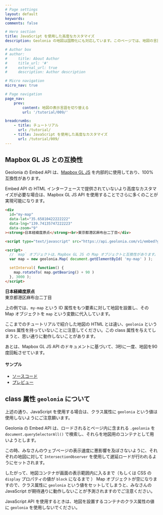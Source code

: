 ```yaml
---
# Page settings
layout: default
keywords:
comments: false

# Hero section
title: JavaScript を使用した高度なカスタマイズ
description: Geolonia の地図は国際化にも対応しています。このページでは、地図の言語の設定方法について紹介します。

# Author box
# author:
#     title: About Author
#     title_url: '#'
#     external_url: true
#     description: Author description

# Micro navigation
micro_nav: true

# Page navigation
page_nav:
    prev:
        content: 地図の表示言語を切り替える
        url: '/tutorial/009/'

breadcrumbs:
    - title: チュートリアル
      url: /tutorial/
    - title: JavaScript を使用した高度なカスタマイズ
      url: /tutorial/009/
---
```


## Mapbox GL JS との互換性

Geolonia の Embed API は、[Mapbox GL JS](https://docs.mapbox.com/mapbox-gl-js/api/) を内部的に使用しており、100% 互換性があります。

Embed API の HTML インターフェースで提供されていないより高度なカスタマイズが必要な場合は、Mapbox GL JS API を使用することでさらに多くのことが実現可能になります。

```html
<div
  id="my-map"
  data-lat="35.65810422222222"
  data-lng="139.74135747222223"
  data-zoom="9"
><strong>日本経緯度原点</strong><br>東京都港区麻布台二丁目</div>

<script type="text/javascript" src="https://api.geolonia.com/v1/embed?geolonia-api-key=YOUR-API-KEY"></script>

<script>
  // `map` オブジェクトは、Mapbox GL JS の Map オブジェクトと互換性があります。
  var map = new geolonia.Map( document.getElementById( 'my-map' ) );

  setInterval( function() {
    map.rotateTo( map.getBearing() + 90 )
  }, 3000 );
</script>
```

<div
  id="my-map-09"
  data-lat="35.65810422222222"
  data-lng="139.74135747222223"
  data-zoom="9"
><strong>日本経緯度原点</strong><br>東京都港区麻布台二丁目</div>

上の例では、`my-map` という ID 属性をもつ要素に対して地図を設置し、その Map オブジェクトを `map` という変数に代入しています。

ここまでのチュートリアルで紹介した地図の HTML とは違い、`geolonia` という class 属性を持っていないことに注意してください。この class 属性を与えてしまうと、思い通りに動作しないことがあります。

あとは、Mapbox GL JS API のドキュメントに基づいて、3秒に一度、地図を90度回転させています。

#### サンプル

* [ソースコード](https://github.com/geolonia/docs.geolonia.com/blob/master/examples/9-1.html)
* [プレビュー](/examples/9-1.html)

## class 属性 `geolonia` について

上述の通り、JavaScript を使用する場合は、クラス属性に `geolonia` という値は使用しないようにご注意願います。

Geolonia の Embed API は、ロードされるとページ内に含まれる `.geolonia` を `document.querySelectorAll()` で検索し、それらを地図用のコンテナとして用いようとします。

この時、みなさんのウェブページの表示速度に悪影響を及ぼさないように、それぞれの地図に対して `IntersectionObserver` を使用して遅延ロードが行われるようにセットされます。

したがって、地図コンテナが画面の表示範囲内に入るまで（もしくは CSS の `display` プロパティの値が `block` になるまで ） Map オブジェクトが空になりますので、クラス属性に `geolonia` という値をセットしてしまうと、みなさんの JavaScript が期待通りに動作しないことが予測されますのでご注意ください。

<div class="callout callout--danger">
JavaScript API を使用するときは、地図を設置するコンテナのクラス属性の値に <code>geolonia</code> を使用しないでください。
</div>
